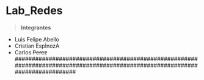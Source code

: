 # Lab_Redes
> **Integrantes**
- Luis Felipe Abello
- Cristian ÈspÌnozÀ
- Carlos ~~Perez~~
##############################################################################################################################
